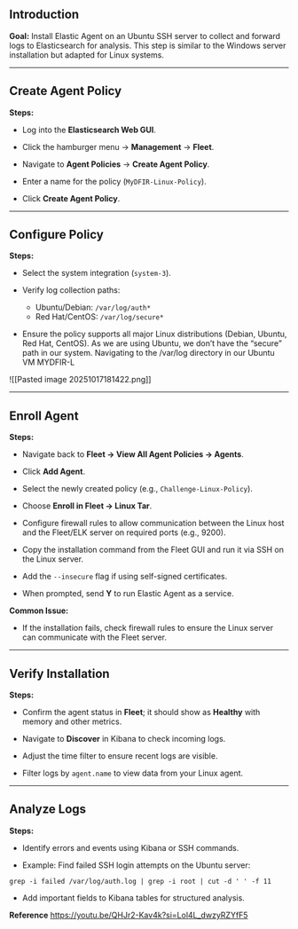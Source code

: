 ## Introduction

**Goal:** Install Elastic Agent on an Ubuntu SSH server to collect and forward logs to Elasticsearch for analysis. This step is similar to the Windows server installation but adapted for Linux systems.

---

## Create Agent Policy

**Steps:**

- Log into the **Elasticsearch Web GUI**.
    
- Click the hamburger menu → **Management** → **Fleet**.
    
- Navigate to **Agent Policies** → **Create Agent Policy**.
    
- Enter a name for the policy (`MyDFIR-Linux-Policy`).
    
- Click **Create Agent Policy**.
    
---

## Configure Policy

**Steps:**

- Select the system integration (`system-3`).
    
- Verify log collection paths:
    
    - Ubuntu/Debian: `/var/log/auth*`
    - Red Hat/CentOS: `/var/log/secure*`
        
- Ensure the policy supports all major Linux distributions (Debian, Ubuntu, Red Hat, CentOS). As we are using Ubuntu, we don’t have the “secure” path in our system. Navigating to the /var/log directory in our Ubuntu VM MYDFIR-L

![[Pasted image 20251017181422.png]]


---

## Enroll Agent

**Steps:**

- Navigate back to **Fleet → View All Agent Policies → Agents**.
    
- Click **Add Agent**.
    
- Select the newly created policy (e.g., `Challenge-Linux-Policy`).
    
- Choose **Enroll in Fleet → Linux Tar**.
    
- Configure firewall rules to allow communication between the Linux host and the Fleet/ELK server on required ports (e.g., 9200).
    
- Copy the installation command from the Fleet GUI and run it via SSH on the Linux server.
    
- Add the `--insecure` flag if using self-signed certificates.
    
- When prompted, send **Y** to run Elastic Agent as a service.
    

**Common Issue:**

- If the installation fails, check firewall rules to ensure the Linux server can communicate with the Fleet server.
    

---

## Verify Installation

**Steps:**

- Confirm the agent status in **Fleet**; it should show as **Healthy** with memory and other metrics.
    
- Navigate to **Discover** in Kibana to check incoming logs.
    
- Adjust the time filter to ensure recent logs are visible.
    
- Filter logs by `agent.name` to view data from your Linux agent.
    

---

## Analyze Logs

**Steps:**

- Identify errors and events using Kibana or SSH commands.
    
- Example: Find failed SSH login attempts on the Ubuntu server:
    

`grep -i failed /var/log/auth.log | grep -i root | cut -d ' ' -f 11`

- Add important fields to Kibana tables for structured analysis.


**Reference**
https://youtu.be/QHJr2-Kav4k?si=Lol4L_dwzyRZYfF5
